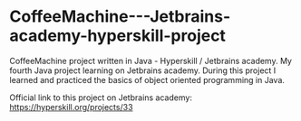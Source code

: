 # CoffeeMachine---Jetbrains-academy-hyperskill-project
CoffeeMachine project written in Java - Hyperskill / Jetbrains academy. My fourth Java project learning on Jetbrains academy. During this project I learned and practiced the basics of object oriented programming in Java.

Official link to this project on Jetbrains academy: https://hyperskill.org/projects/33
